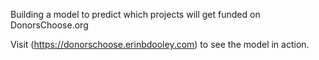 Building a model to predict which projects will get funded on DonorsChoose.org

Visit (https://donorschoose.erinbdooley.com) to see the model in action.
